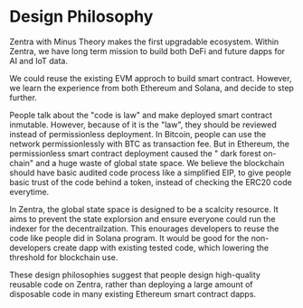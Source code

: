 # Design Philosophy

Zentra with Minus Theory makes the first upgradable ecosystem. Within Zentra, we have long term mission to build both DeFi and future dapps for AI and IoT data.

We could reuse the existing EVM approch to build smart contract. However, we learn the experience from both Ethereum and Solana, and decide to step further.

People talk about the "code is law" and make deployed smart contract inmutable. However, because of it is the "law", they should be reviewed instead of permissionless deployment. In Bitcoin, people can use the network permissionlessly with BTC as transaction fee. But in Ethereum, the permissionless smart contract deployment caused the " dark forest on-chain" and a huge waste of global state space. We believe the blockchain should have basic audited code process like a simplified EIP, to give people basic trust of the code behind a token, instead of checking the ERC20 code everytime.

In Zentra, the global state space is designed to be a scalcity resource. It aims to prevent the state explorsion and ensure everyone could run the indexer for the decentrailzation. This enourages developers to reuse the code like people did in Solana program. It would be good for the non-developers create dapp with existing tested code, which lowering the threshold for blockchain use.

These design philosophies suggest that people design high-quality reusable code on Zentra, rather than deploying a large amount of disposable code in many existing Ethereum smart contract dapps.

